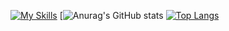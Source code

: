 [![My Skills](https://skillicons.dev/icons?i=ts,js,html,css,react,java,cs,go,postgres,mysql)](https://skillicons.dev)
[![Anurag's GitHub stats](https://github-readme-stats.vercel.app/api?username=mbutakov&theme=tokyonight)
[![Top Langs](https://github-readme-stats.vercel.app/api/top-langs/?username=mbutakov&langs_count=8)](https://github.com/anuraghazra/github-readme-stats)
